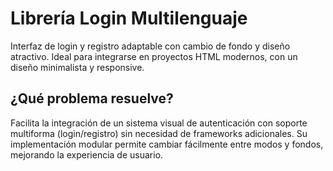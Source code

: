 # Librería Login Multilenguaje

Interfaz de login y registro adaptable con cambio de fondo y diseño atractivo.
Ideal para integrarse en proyectos HTML modernos, con un diseño minimalista y responsive.

## ¿Qué problema resuelve?
Facilita la integración de un sistema visual de autenticación con soporte multiforma (login/registro) sin necesidad de frameworks adicionales.
Su implementación modular permite cambiar fácilmente entre modos y fondos, mejorando la experiencia de usuario.

